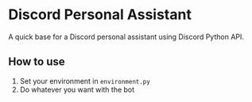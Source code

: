 # Discord Personal Assistant

A quick base for a Discord personal assistant using Discord Python API.

## How to use

1. Set your environment in `environment.py`
2. Do whatever you want with the bot